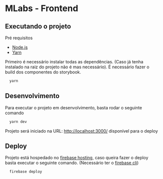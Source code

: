 # MLabs - Frontend

## Executando o projeto

Pré requisitos

- [Node.js](https://nodejs.org/en/download/)
- [Yarn](https://yarnpkg.com/)

Primeiro é necessário instalar todas as dependências. (Caso já tenha instalado na raiz do projeto não é mas necessário). É necessário fazer o build dos componentes do storybook.

```bash
  yarn
```

## Desenvolvimento

Para executar o projeto em desenvolvimento, basta rodar o seguinte comando

```bash
  yarn dev
```

Projeto será iniciado na URL: [http://localhost:3000/](http://localhost:3000/)
 disponível para o deploy

## Deploy

Projeto está hospedado no [firebase hosting](https://mlabs-59479.web.app/), caso queira fazer o deploy basta executar o seguinte comando. (Necessário ter o [firebase cli](https://firebase.google.com/docs/cli))

```bash
  firebase deploy
```
